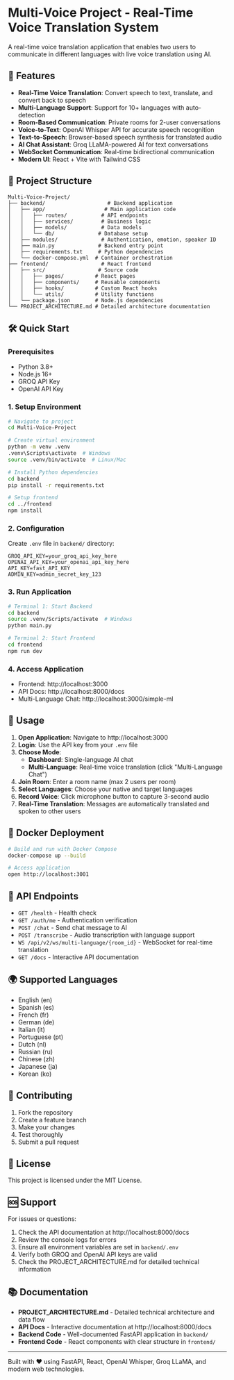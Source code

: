 # Multi-Voice Project - Real-Time Voice Translation System

A real-time voice translation application that enables two users to communicate in different languages with live voice translation using AI.

## 🚀 Features

- **Real-Time Voice Translation**: Convert speech to text, translate, and convert back to speech
- **Multi-Language Support**: Support for 10+ languages with auto-detection
- **Room-Based Communication**: Private rooms for 2-user conversations
- **Voice-to-Text**: OpenAI Whisper API for accurate speech recognition
- **Text-to-Speech**: Browser-based speech synthesis for translated audio
- **AI Chat Assistant**: Groq LLaMA-powered AI for text conversations
- **WebSocket Communication**: Real-time bidirectional communication
- **Modern UI**: React + Vite with Tailwind CSS

## 📁 Project Structure

```
Multi-Voice-Project/
├── backend/                    # Backend application
│   ├── app/                   # Main application code
│   │   ├── routes/           # API endpoints
│   │   ├── services/         # Business logic
│   │   ├── models/           # Data models
│   │   └── db/              # Database setup
│   ├── modules/              # Authentication, emotion, speaker ID
│   ├── main.py              # Backend entry point
│   ├── requirements.txt     # Python dependencies
│   └── docker-compose.yml  # Container orchestration
├── frontend/                 # React frontend
│   ├── src/                 # Source code
│   │   ├── pages/          # React pages
│   │   ├── components/     # Reusable components
│   │   ├── hooks/          # Custom React hooks
│   │   └── utils/          # Utility functions
│   └── package.json        # Node.js dependencies
└── PROJECT_ARCHITECTURE.md # Detailed architecture documentation
```

## 🛠️ Quick Start

### Prerequisites
- Python 3.8+
- Node.js 16+
- GROQ API Key
- OpenAI API Key

### 1. Setup Environment
```bash
# Navigate to project
cd Multi-Voice-Project

# Create virtual environment
python -m venv .venv
.venv\Scripts\activate  # Windows
source .venv/bin/activate  # Linux/Mac

# Install Python dependencies
cd backend
pip install -r requirements.txt

# Setup frontend
cd ../frontend
npm install
```

### 2. Configuration
Create `.env` file in `backend/` directory:
```
GROQ_API_KEY=your_groq_api_key_here
OPENAI_API_KEY=your_openai_api_key_here
API_KEY=fast_API_KEY
ADMIN_KEY=admin_secret_key_123
```

### 3. Run Application
```bash
# Terminal 1: Start Backend
cd backend
source .venv/Scripts/activate  # Windows
python main.py

# Terminal 2: Start Frontend  
cd frontend
npm run dev
```

### 4. Access Application
- Frontend: http://localhost:3000
- API Docs: http://localhost:8000/docs
- Multi-Language Chat: http://localhost:3000/simple-ml

## 🎯 Usage

1. **Open Application**: Navigate to http://localhost:3000
2. **Login**: Use the API key from your `.env` file
3. **Choose Mode**:
   - **Dashboard**: Single-language AI chat
   - **Multi-Language**: Real-time voice translation (click "Multi-Language Chat")
4. **Join Room**: Enter a room name (max 2 users per room)
5. **Select Languages**: Choose your native and target languages
6. **Record Voice**: Click microphone button to capture 3-second audio
7. **Real-Time Translation**: Messages are automatically translated and spoken to other users

## 🐳 Docker Deployment

```bash
# Build and run with Docker Compose
docker-compose up --build

# Access application
open http://localhost:3001
```

## 🔧 API Endpoints

- `GET /health` - Health check
- `GET /auth/me` - Authentication verification
- `POST /chat` - Send chat message to AI
- `POST /transcribe` - Audio transcription with language support
- `WS /api/v2/ws/multi-language/{room_id}` - WebSocket for real-time translation
- `GET /docs` - Interactive API documentation

## 🌍 Supported Languages

- English (en)
- Spanish (es) 
- French (fr)
- German (de)
- Italian (it)
- Portuguese (pt)
- Dutch (nl)
- Russian (ru)
- Chinese (zh)
- Japanese (ja)
- Korean (ko)

## 🤝 Contributing

1. Fork the repository
2. Create a feature branch
3. Make your changes
4. Test thoroughly
5. Submit a pull request

## 📄 License

This project is licensed under the MIT License.

## 🆘 Support

For issues or questions:
1. Check the API documentation at http://localhost:8000/docs
2. Review the console logs for errors
3. Ensure all environment variables are set in `backend/.env`
4. Verify both GROQ and OpenAI API keys are valid
5. Check the PROJECT_ARCHITECTURE.md for detailed technical information

## 📚 Documentation

- **PROJECT_ARCHITECTURE.md** - Detailed technical architecture and data flow
- **API Docs** - Interactive documentation at http://localhost:8000/docs
- **Backend Code** - Well-documented FastAPI application in `backend/`
- **Frontend Code** - React components with clear structure in `frontend/`

---

Built with ❤️ using FastAPI, React, OpenAI Whisper, Groq LLaMA, and modern web technologies.
